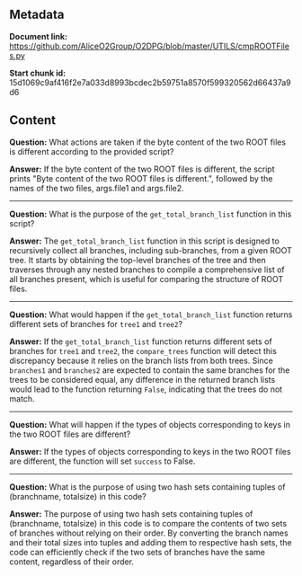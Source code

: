 ## Metadata

**Document link:** https://github.com/AliceO2Group/O2DPG/blob/master/UTILS/cmpROOTFiles.py

**Start chunk id:** 15d1069c9af416f2e7a033d8993bcdec2b59751a8570f599320562d66437a9d6

## Content

**Question:** What actions are taken if the byte content of the two ROOT files is different according to the provided script?

**Answer:** If the byte content of the two ROOT files is different, the script prints "Byte content of the two ROOT files is different.", followed by the names of the two files, args.file1 and args.file2.

---

**Question:** What is the purpose of the `get_total_branch_list` function in this script?

**Answer:** The `get_total_branch_list` function in this script is designed to recursively collect all branches, including sub-branches, from a given ROOT tree. It starts by obtaining the top-level branches of the tree and then traverses through any nested branches to compile a comprehensive list of all branches present, which is useful for comparing the structure of ROOT files.

---

**Question:** What would happen if the `get_total_branch_list` function returns different sets of branches for `tree1` and `tree2`?

**Answer:** If the `get_total_branch_list` function returns different sets of branches for `tree1` and `tree2`, the `compare_trees` function will detect this discrepancy because it relies on the branch lists from both trees. Since `branches1` and `branches2` are expected to contain the same branches for the trees to be considered equal, any difference in the returned branch lists would lead to the function returning `False`, indicating that the trees do not match.

---

**Question:** What will happen if the types of objects corresponding to keys in the two ROOT files are different?

**Answer:** If the types of objects corresponding to keys in the two ROOT files are different, the function will set `success` to False.

---

**Question:** What is the purpose of using two hash sets containing tuples of (branchname, totalsize) in this code?

**Answer:** The purpose of using two hash sets containing tuples of (branchname, totalsize) in this code is to compare the contents of two sets of branches without relying on their order. By converting the branch names and their total sizes into tuples and adding them to respective hash sets, the code can efficiently check if the two sets of branches have the same content, regardless of their order.